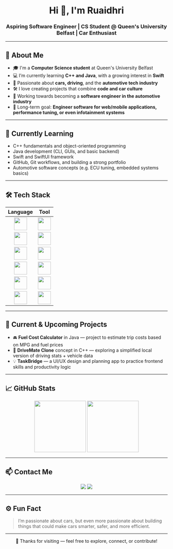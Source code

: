 <h1 align="center">Hi 👋, I'm Ruaidhri</h1>
<h3 align="center">Aspiring Software Engineer | CS Student @ Queen's University Belfast | Car Enthusiast</h3>

---

## 🚀 About Me

- 🎓 I'm a **Computer Science student** at Queen's University Belfast  
- 💻 I’m currently learning **C++ and Java**, with a growing interest in **Swift**  
- 🚗 Passionate about **cars, driving**, and the **automotive tech industry**  
- 🛠️ I love creating projects that combine **code and car culture**  
- 🔭 Working towards becoming a **software engineer in the automotive industry**  
- 🎯 Long-term goal: **Engineer software for web/mobile applications, performance tuning, or even infotainment systems**

---

## 🧠 Currently Learning

- C++ fundamentals and object-oriented programming  
- Java development (CLI, GUIs, and basic backend)  
- Swift and SwiftUI framework  
- GitHub, Git workflows, and building a strong portfolio  
- Automotive software concepts (e.g. ECU tuning, embedded systems basics)

---

## 🛠️ Tech Stack

<div align="center">

| Language | Tool |
| :------: | :--: |
| <img src="https://cdn.jsdelivr.net/gh/devicons/devicon/icons/java/java-original.svg" width="40"/>  | <img src="https://cdn.jsdelivr.net/gh/devicons/devicon/icons/intellij/intellij-original.svg" width="40"/>  |
| <img src="https://cdn.jsdelivr.net/gh/devicons/devicon/icons/cplusplus/cplusplus-original.svg" width="40"/>  | <img src="https://cdn.jsdelivr.net/gh/devicons/devicon/icons/clion/clion-original.svg" width="40"/>  |
| <img src="https://cdn.jsdelivr.net/gh/devicons/devicon/icons/csharp/csharp-original.svg" width="40"/>  | <img src="https://cdn.jsdelivr.net/gh/devicons/devicon/icons/vscode/vscode-original.svg" width="40"/>  |
| <img src="https://cdn.jsdelivr.net/gh/devicons/devicon/icons/swift/swift-original.svg" width="40"/>  | <img src="https://cdn.jsdelivr.net/gh/devicons/devicon/icons/xcode/xcode-original.svg" width="40"/>  |
| <img src="https://cdn.jsdelivr.net/gh/devicons/devicon/icons/github/github-original.svg" width="40"/> | <img src="https://cdn.jsdelivr.net/gh/devicons/devicon/icons/bash/bash-original.svg" width="40"/>  |
| <img src="https://cdn.jsdelivr.net/gh/devicons/devicon/icons/html5/html5-original.svg" width="40"/>  | <img src="https://cdn.jsdelivr.net/gh/devicons/devicon/icons/figma/figma-original.svg" width="40"/>  |

</div>

---

## 📂 Current & Upcoming Projects

- 🚘 **Fuel Cost Calculator** in Java — project to estimate trip costs based on MPG and fuel prices  
- 🧠 **DriveMate Clone** concept in C++ — exploring a simplified local version of driving stats + vehicle data  
- 💡 **TaskBridge** — a UI/UX design and planning app to practice frontend skills and productivity logic

---

## 📈 GitHub Stats

<p align="center">
  <img src="https://github-readme-stats.vercel.app/api?username=ruaidhri13&show_icons=true&theme=radical" height="160" />
  <img src="https://github-readme-stats.vercel.app/api/top-langs/?username=ruaidhri13&layout=compact&theme=radical" height="160" />
</p>

---

## 📫 Contact Me

<p align="center">
  <a href="https://www.linkedin.com/in/ruaidhri-o-neill-71a976342/" target="_blank"><img src="https://img.shields.io/badge/-LinkedIn-0077B5?logo=linkedin&logoColor=white&style=for-the-badge"/></a>
  <a href="https://www.ruaidhrioneill.com" target="_blank"><img src="https://img.shields.io/badge/-Portfolio-000000?logo=firefox&logoColor=white&style=for-the-badge"/></a>
</p>

---

## ⚙️ Fun Fact

> I’m passionate about cars, but even more passionate about building things that could make cars smarter, safer, and more efficient.

---

<p align="center">
  🧩 Thanks for visiting — feel free to explore, connect, or contribute!
</p>
